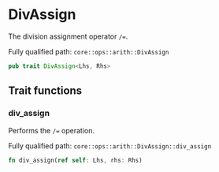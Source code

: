 # DivAssign

The division assignment operator `/=`.

Fully qualified path: `core::ops::arith::DivAssign`

```rust
pub trait DivAssign<Lhs, Rhs>
```

## Trait functions

### div_assign

Performs the `/=` operation.

Fully qualified path: `core::ops::arith::DivAssign::div_assign`

```rust
fn div_assign(ref self: Lhs, rhs: Rhs)
```


